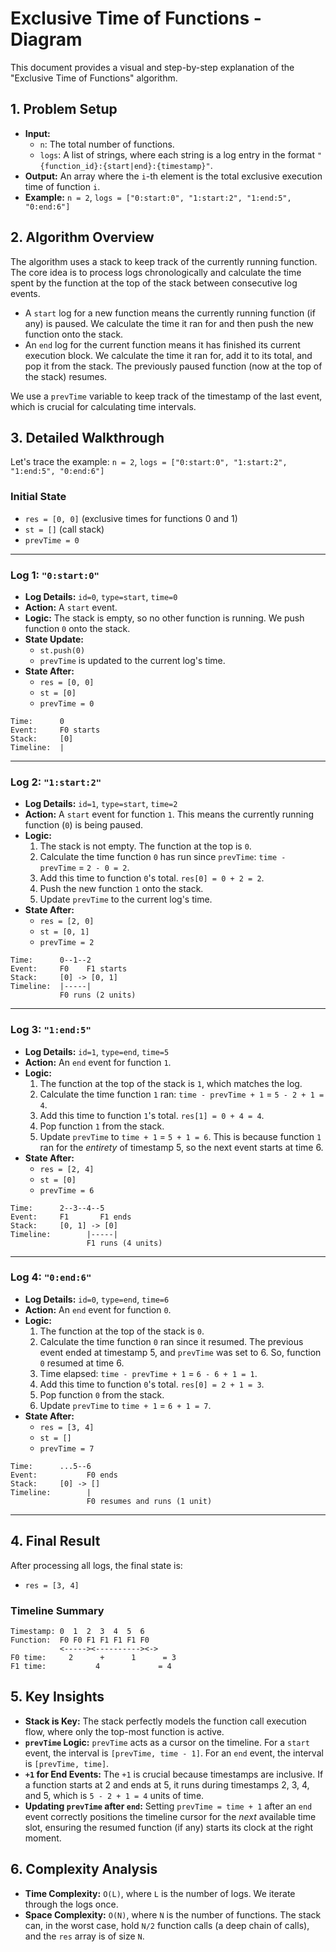 
# Exclusive Time of Functions - Diagram

This document provides a visual and step-by-step explanation of the "Exclusive Time of Functions" algorithm.

## 1. Problem Setup

- **Input:**
  - `n`: The total number of functions.
  - `logs`: A list of strings, where each string is a log entry in the format `"{function_id}:{start|end}:{timestamp}"`.
- **Output:** An array where the `i`-th element is the total exclusive execution time of function `i`.
- **Example:** `n = 2`, `logs = ["0:start:0", "1:start:2", "1:end:5", "0:end:6"]`

## 2. Algorithm Overview

The algorithm uses a stack to keep track of the currently running function. The core idea is to process logs chronologically and calculate the time spent by the function at the top of the stack between consecutive log events.

- A `start` log for a new function means the currently running function (if any) is paused. We calculate the time it ran for and then push the new function onto the stack.
- An `end` log for the current function means it has finished its current execution block. We calculate the time it ran for, add it to its total, and pop it from the stack. The previously paused function (now at the top of the stack) resumes.

We use a `prevTime` variable to keep track of the timestamp of the last event, which is crucial for calculating time intervals.

## 3. Detailed Walkthrough

Let's trace the example: `n = 2`, `logs = ["0:start:0", "1:start:2", "1:end:5", "0:end:6"]`

### Initial State

- `res = [0, 0]` (exclusive times for functions 0 and 1)
- `st = []` (call stack)
- `prevTime = 0`

---

### Log 1: `"0:start:0"`

- **Log Details:** `id=0`, `type=start`, `time=0`
- **Action:** A `start` event.
- **Logic:** The stack is empty, so no other function is running. We push function `0` onto the stack.
- **State Update:**
  - `st.push(0)`
  - `prevTime` is updated to the current log's time.
- **State After:**
  - `res = [0, 0]`
  - `st = [0]`
  - `prevTime = 0`

```
Time:      0
Event:     F0 starts
Stack:     [0]
Timeline:  |
```

---

### Log 2: `"1:start:2"`

- **Log Details:** `id=1`, `type=start`, `time=2`
- **Action:** A `start` event for function `1`. This means the currently running function (`0`) is being paused.
- **Logic:**
  1.  The stack is not empty. The function at the top is `0`.
  2.  Calculate the time function `0` has run since `prevTime`: `time - prevTime` = `2 - 0 = 2`.
  3.  Add this time to function `0`'s total. `res[0] = 0 + 2 = 2`.
  4.  Push the new function `1` onto the stack.
  5.  Update `prevTime` to the current log's time.
- **State After:**
  - `res = [2, 0]`
  - `st = [0, 1]`
  - `prevTime = 2`

```
Time:      0--1--2
Event:     F0    F1 starts
Stack:     [0] -> [0, 1]
Timeline:  |-----|
           F0 runs (2 units)
```

---

### Log 3: `"1:end:5"`

- **Log Details:** `id=1`, `type=end`, `time=5`
- **Action:** An `end` event for function `1`.
- **Logic:**
  1.  The function at the top of the stack is `1`, which matches the log.
  2.  Calculate the time function `1` ran: `time - prevTime + 1` = `5 - 2 + 1 = 4`.
  3.  Add this time to function `1`'s total. `res[1] = 0 + 4 = 4`.
  4.  Pop function `1` from the stack.
  5.  Update `prevTime` to `time + 1` = `5 + 1 = 6`. This is because function `1` ran for the *entirety* of timestamp 5, so the next event starts at time 6.
- **State After:**
  - `res = [2, 4]`
  - `st = [0]`
  - `prevTime = 6`

```
Time:      2--3--4--5
Event:     F1       F1 ends
Stack:     [0, 1] -> [0]
Timeline:        |-----|
                 F1 runs (4 units)
```

---

### Log 4: `"0:end:6"`

- **Log Details:** `id=0`, `type=end`, `time=6`
- **Action:** An `end` event for function `0`.
- **Logic:**
  1.  The function at the top of the stack is `0`.
  2.  Calculate the time function `0` ran since it resumed. The previous event ended at timestamp 5, and `prevTime` was set to 6. So, function `0` resumed at time 6.
  3.  Time elapsed: `time - prevTime + 1` = `6 - 6 + 1 = 1`.
  4.  Add this time to function `0`'s total. `res[0] = 2 + 1 = 3`.
  5.  Pop function `0` from the stack.
  6.  Update `prevTime` to `time + 1` = `6 + 1 = 7`.
- **State After:**
  - `res = [3, 4]`
  - `st = []`
  - `prevTime = 7`

```
Time:      ...5--6
Event:           F0 ends
Stack:     [0] -> []
Timeline:        |
                 F0 resumes and runs (1 unit)
```

---

## 4. Final Result

After processing all logs, the final state is:
- `res = [3, 4]`

### Timeline Summary

```
Timestamp: 0  1  2  3  4  5  6
Function:  F0 F0 F1 F1 F1 F1 F0
           <-----><----------><->
F0 time:     2      +      1      = 3
F1 time:           4             = 4
```

## 5. Key Insights

- **Stack is Key:** The stack perfectly models the function call execution flow, where only the top-most function is active.
- **`prevTime` Logic:** `prevTime` acts as a cursor on the timeline. For a `start` event, the interval is `[prevTime, time - 1]`. For an `end` event, the interval is `[prevTime, time]`.
- **`+1` for End Events:** The `+1` is crucial because timestamps are inclusive. If a function starts at 2 and ends at 5, it runs during timestamps 2, 3, 4, and 5, which is `5 - 2 + 1 = 4` units of time.
- **Updating `prevTime` after `end`:** Setting `prevTime = time + 1` after an `end` event correctly positions the timeline cursor for the *next* available time slot, ensuring the resumed function (if any) starts its clock at the right moment.

## 6. Complexity Analysis

- **Time Complexity:** `O(L)`, where `L` is the number of logs. We iterate through the logs once.
- **Space Complexity:** `O(N)`, where `N` is the number of functions. The stack can, in the worst case, hold `N/2` function calls (a deep chain of calls), and the `res` array is of size `N`.
